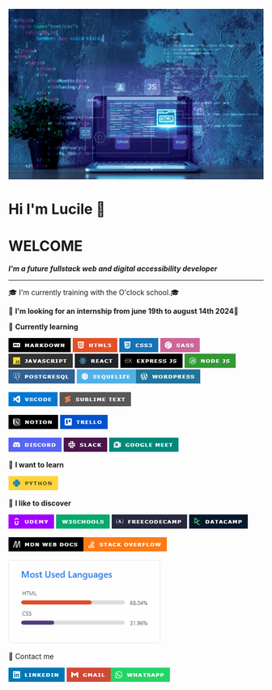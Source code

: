 ![Alt text](enteteREADME.png)

# **Hi I'm Lucile** 👋
# **WELCOME**

***I'm a future fullstack web and digital accessibility developer***
_____


🎓 I'm currently training with the O'clock school.🎓

👀 **I'm looking for an internship from june 19th to august 14th 2024**👀



🧰 **Currently learning**

 ![Alt text](image-21.png) ![Alt text](image.png) ![Alt text](image-1.png) ![Alt text](image-24.png)
![Alt text](image-28.png)
![Alt text](image-23.png)
![Alt text](image-20.png) 
![Alt text](image-22.png)
![Alt text](image-14.png)
![Alt text](image-31.png)![Alt text](image-11.png) 
 
![Alt text](image-3.png) ![Alt text](image-27.png)

![Alt text](image-5.png) ![Alt text](image-30.png)

![Alt text](image-25.png) ![Alt text](image-6.png)
![Alt text](image-26.png)

🌱 **I want to learn**

![Alt text](image-7.png)

🔭 **I like to discover**

![Alt text](image-15.png) ![Alt text](image-16.png)
 ![Alt text](image-18.png)
![Alt text](image-19.png) 


![Alt text](image-17.png)![Alt text](image-4.png)


![Alt text](image-9.png) 

📱 Contact me

![Alt text](image-10.png)
![Alt text](image-12.png)![Alt text](image-13.png)